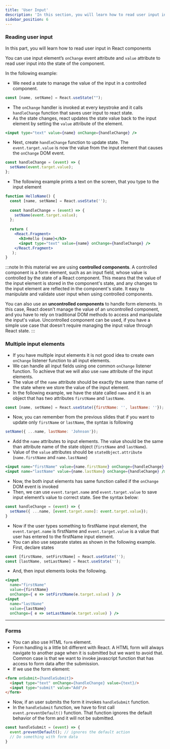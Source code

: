```yaml
---
title: 'User Input'
description: 'In this section, you will learn how to read user input in React components'
sidebar_position: 6
---
```

### Reading user input
In this part, you will learn how to read user input in React components

You can use input element’s `onChange` event attribute and `value` attribute to read user input into the state of the component. 

In the following example:

- We need a state to manage the value of the input in a controlled component.
```js
const [name, setName] = React.useState("");
```
- The `onChange` handler is invoked at every keystroke and it calls `handleChange` function that saves user input to react state.
- As the state changes, react updates the state value back to the input element by setting the `value` attribute of the element.
```jsx
<input type="text" value={name} onChange={handleChange} />
```
- Next, create `handleChange` function to update state. The `event.target.value` is now the value from the input element that causes the `onChange`  DOM event.
```jsx
const handleChange = (event) => {
  setName(event.target.value);
};
```
- The following example prints a text on the screen, that you type to the input element

```jsx live
function HelloName() {
  const [name, setName] = React.useState('');
  
  const handleChange = (event) => {
    setName(event.target.value); 
  };
  
  return (
    <React.Fragment>
      <h3>Hello {name}</h3>
      <input type="text" value={name} onChange={handleChange} />
    </React.Fragment>
   );
}
```
:::note
In this material we are using **controlled components**. A controlled component is a form element, such as an input field, whose value is controlled by the state of a React component. This means that the value of the input element is stored in the component's state, and any changes to the input element are reflected in the component's state. It easy to manipulate and validate user input when using controlled components.

You can also use an **uncontrolled components** to handle form elements. In this case, React doesn't manage the value of an uncontrolled component, and you have to rely on traditional DOM methods to access and manipulate the input's value. Uncontrolled component can be used, if you have a simple use case that doesn't require managing the input value through React state.
:::

### Multiple input elements
- If you have multiple input elements it is not good idea to create own `onChange` listener function to all input elements.
- We can handle all input fields using one common `onChange` listener function. To achieve that we will also use `name` attribute of the input elements.
- The value of the `name` attribute should be exactly the same than name of the state where we store the value of the input element.
- In the following example, we have the state called `name` and it is an object that has two attributes `firstName` and `lastName`.
```js
const [name, setName] = React.useState({firstName: '', lastName: ''});
```
- Now, you can remember from the previous slides that if you want to update only `firstName` or `lastName`, the syntax is following
```js  
setName({ ...name, lastName: 'Johnson'});
```
- Add the `name` attributes to input elements. The value should be the same than attribute name of the state object (`firstName` and `lastName`).
- Value of the `value` attributes should be `stateObject.attribute` (`name.firstName` and `name.lastName`)

```jsx
<input name="firstName" value={name.firstName} onChange={handleChange} />
<input name="lastName" value={name.lastName} onChange={handleChange} />
```
- Now, the both input elements has same function called if the `onChange` DOM event is invoked
- Then, we can use `event.target.name` and `event.target.value` to save input element’s value to correct state. See the syntax below:

```jsx
const handleChange = (event) => {
  setName({ ...name, [event.target.name]: event.target.value});
}
```
- Now if the user types something to firstName input element, the `event.target.name` is firstName and `event.target.value` is a value that user has entered to the firstName input element.
- You can also use separate states as shown in the following example. First, declare states  
```js
const [firstName, setFirstName] = React.useState('');
const [lastName, setLastName] = React.useState('');
```
- And, then input elements looks the following.
```jsx
<input 
  name="firstName" 
  value={firstName} 
  onChange={ e => setFirstName(e.target.value) } />
<input 
  name="lastName"
  value={lastName} 
  onChange={ e => setLastName(e.target.value) } />
```
---
### Forms
- You can also use HTML `form` element.
- Form handling is a little bit different with React. A HTML form will always navigate to another page when it is submitted but we want to avoid that. Common case is that we want to invoke javascript function that has access to form data after the submission.
- If we use the form element:
```html
<form onSubmit={handleSubmit}>
  <input type="text" onChange={handleChange} value={text}/>
  <input type="submit" value="Add"/>
</form>
```
- Now, if an user submits the form it invokes `handleSubmit` function.
- In the `handleSubmit` function, we have to first call `event.preventDefault()` function. That function ignores the default behavior of the form and it will not be submitted.
```js
const handleSubmit = (event) => {
  event.preventDefault(); // ignores the default action 
  // Do something with form data
}
```

